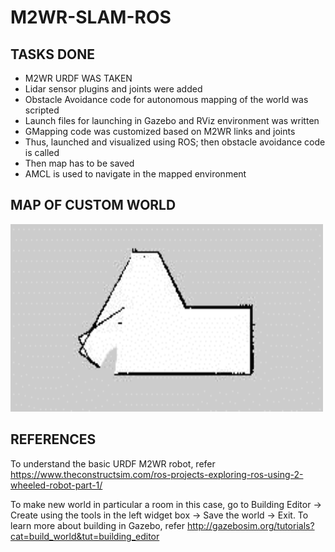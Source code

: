 # M2WR-SLAM-ROS

## TASKS DONE

<ul>
  <li>M2WR URDF WAS TAKEN</li>
  <li>Lidar sensor plugins and joints were added</li>
  <li>Obstacle Avoidance code for autonomous mapping of the world was scripted</li>
  <li>Launch files for launching in Gazebo and RViz environment was written</li>
  <li>GMapping code was customized based on M2WR links and joints</li>
  <li>Thus, launched and visualized using ROS; then obstacle avoidance code is called</li>
  <li>Then map has to be saved</li>
  <li>AMCL is used to navigate in the mapped environment</li>
</ul>
  
## MAP OF CUSTOM WORLD
<img width="500" height= "300" src="map/map.png"/>

## REFERENCES
To understand the basic URDF M2WR robot, refer https://www.theconstructsim.com/ros-projects-exploring-ros-using-2-wheeled-robot-part-1/

To make new world in particular a room in this case, go to Building Editor -> Create using the tools in the left widget box -> Save the world -> Exit. To learn more about building in Gazebo, refer http://gazebosim.org/tutorials?cat=build_world&tut=building_editor
